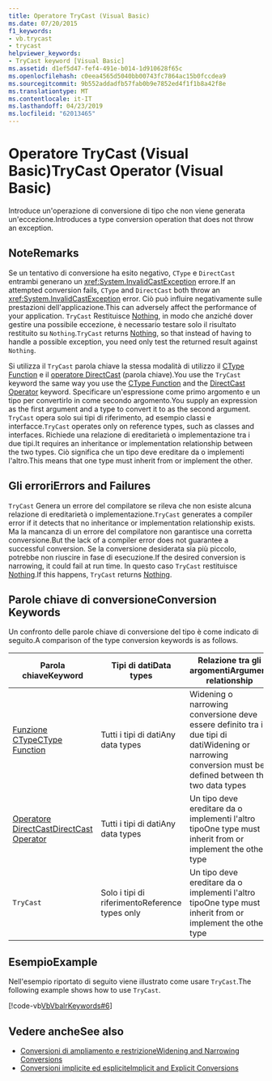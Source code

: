 ```yaml
---
title: Operatore TryCast (Visual Basic)
ms.date: 07/20/2015
f1_keywords:
- vb.trycast
- trycast
helpviewer_keywords:
- TryCast keyword [Visual Basic]
ms.assetid: d1ef5d47-fef4-491e-b014-1d910628f65c
ms.openlocfilehash: c0eea4565d5040bb00743fc7864ac15b0fccdea9
ms.sourcegitcommit: 9b552addadfb57fab0b9e7852ed4f1f1b8a42f8e
ms.translationtype: MT
ms.contentlocale: it-IT
ms.lasthandoff: 04/23/2019
ms.locfileid: "62013465"
---
```

# <a name="trycast-operator-visual-basic"></a><span data-ttu-id="44478-102">Operatore TryCast (Visual Basic)</span><span class="sxs-lookup"><span data-stu-id="44478-102">TryCast Operator (Visual Basic)</span></span>
<span data-ttu-id="44478-103">Introduce un'operazione di conversione di tipo che non viene generata un'eccezione.</span><span class="sxs-lookup"><span data-stu-id="44478-103">Introduces a type conversion operation that does not throw an exception.</span></span>  
  
## <a name="remarks"></a><span data-ttu-id="44478-104">Note</span><span class="sxs-lookup"><span data-stu-id="44478-104">Remarks</span></span>  
 <span data-ttu-id="44478-105">Se un tentativo di conversione ha esito negativo, `CType` e `DirectCast` entrambi generano un <xref:System.InvalidCastException> errore.</span><span class="sxs-lookup"><span data-stu-id="44478-105">If an attempted conversion fails, `CType` and `DirectCast` both throw an <xref:System.InvalidCastException> error.</span></span> <span data-ttu-id="44478-106">Ciò può influire negativamente sulle prestazioni dell'applicazione.</span><span class="sxs-lookup"><span data-stu-id="44478-106">This can adversely affect the performance of your application.</span></span> <span data-ttu-id="44478-107">`TryCast` Restituisce [Nothing](../../../visual-basic/language-reference/nothing.md), in modo che anziché dover gestire una possibile eccezione, è necessario testare solo il risultato restituito su `Nothing`.</span><span class="sxs-lookup"><span data-stu-id="44478-107">`TryCast` returns [Nothing](../../../visual-basic/language-reference/nothing.md), so that instead of having to handle a possible exception, you need only test the returned result against `Nothing`.</span></span>  
  
 <span data-ttu-id="44478-108">Si utilizza il `TryCast` parola chiave la stessa modalità di utilizzo il [CType Function](../../../visual-basic/language-reference/functions/ctype-function.md) e il [operatore DirectCast](../../../visual-basic/language-reference/operators/directcast-operator.md) (parola chiave).</span><span class="sxs-lookup"><span data-stu-id="44478-108">You use the `TryCast` keyword the same way you use the [CType Function](../../../visual-basic/language-reference/functions/ctype-function.md) and the [DirectCast Operator](../../../visual-basic/language-reference/operators/directcast-operator.md) keyword.</span></span> <span data-ttu-id="44478-109">Specificare un'espressione come primo argomento e un tipo per convertirlo in come secondo argomento.</span><span class="sxs-lookup"><span data-stu-id="44478-109">You supply an expression as the first argument and a type to convert it to as the second argument.</span></span> <span data-ttu-id="44478-110">`TryCast` opera solo sui tipi di riferimento, ad esempio classi e interfacce.</span><span class="sxs-lookup"><span data-stu-id="44478-110">`TryCast` operates only on reference types, such as classes and interfaces.</span></span> <span data-ttu-id="44478-111">Richiede una relazione di ereditarietà o implementazione tra i due tipi.</span><span class="sxs-lookup"><span data-stu-id="44478-111">It requires an inheritance or implementation relationship between the two types.</span></span> <span data-ttu-id="44478-112">Ciò significa che un tipo deve ereditare da o implementi l'altro.</span><span class="sxs-lookup"><span data-stu-id="44478-112">This means that one type must inherit from or implement the other.</span></span>  
  
## <a name="errors-and-failures"></a><span data-ttu-id="44478-113">Gli errori</span><span class="sxs-lookup"><span data-stu-id="44478-113">Errors and Failures</span></span>  
 <span data-ttu-id="44478-114">`TryCast` Genera un errore del compilatore se rileva che non esiste alcuna relazione di ereditarietà o implementazione.</span><span class="sxs-lookup"><span data-stu-id="44478-114">`TryCast` generates a compiler error if it detects that no inheritance or implementation relationship exists.</span></span> <span data-ttu-id="44478-115">Ma la mancanza di un errore del compilatore non garantisce una corretta conversione.</span><span class="sxs-lookup"><span data-stu-id="44478-115">But the lack of a compiler error does not guarantee a successful conversion.</span></span> <span data-ttu-id="44478-116">Se la conversione desiderata sia più piccolo, potrebbe non riuscire in fase di esecuzione.</span><span class="sxs-lookup"><span data-stu-id="44478-116">If the desired conversion is narrowing, it could fail at run time.</span></span> <span data-ttu-id="44478-117">In questo caso `TryCast` restituisce [Nothing](../../../visual-basic/language-reference/nothing.md).</span><span class="sxs-lookup"><span data-stu-id="44478-117">If this happens, `TryCast` returns [Nothing](../../../visual-basic/language-reference/nothing.md).</span></span>  
  
## <a name="conversion-keywords"></a><span data-ttu-id="44478-118">Parole chiave di conversione</span><span class="sxs-lookup"><span data-stu-id="44478-118">Conversion Keywords</span></span>  
 <span data-ttu-id="44478-119">Un confronto delle parole chiave di conversione del tipo è come indicato di seguito.</span><span class="sxs-lookup"><span data-stu-id="44478-119">A comparison of the type conversion keywords is as follows.</span></span>  
  
|<span data-ttu-id="44478-120">Parola chiave</span><span class="sxs-lookup"><span data-stu-id="44478-120">Keyword</span></span>|<span data-ttu-id="44478-121">Tipi di dati</span><span class="sxs-lookup"><span data-stu-id="44478-121">Data types</span></span>|<span data-ttu-id="44478-122">Relazione tra gli argomenti</span><span class="sxs-lookup"><span data-stu-id="44478-122">Argument relationship</span></span>|<span data-ttu-id="44478-123">Errore di run-time</span><span class="sxs-lookup"><span data-stu-id="44478-123">Run-time failure</span></span>|  
|---|---|---|---|  
|[<span data-ttu-id="44478-124">Funzione CType</span><span class="sxs-lookup"><span data-stu-id="44478-124">CType Function</span></span>](../../../visual-basic/language-reference/functions/ctype-function.md)|<span data-ttu-id="44478-125">Tutti i tipi di dati</span><span class="sxs-lookup"><span data-stu-id="44478-125">Any data types</span></span>|<span data-ttu-id="44478-126">Widening o narrowing conversione deve essere definito tra i due tipi di dati</span><span class="sxs-lookup"><span data-stu-id="44478-126">Widening or narrowing conversion must be defined between the two data types</span></span>|<span data-ttu-id="44478-127">Genera un'eccezione <xref:System.InvalidCastException></span><span class="sxs-lookup"><span data-stu-id="44478-127">Throws <xref:System.InvalidCastException></span></span>|  
|[<span data-ttu-id="44478-128">Operatore DirectCast</span><span class="sxs-lookup"><span data-stu-id="44478-128">DirectCast Operator</span></span>](../../../visual-basic/language-reference/operators/directcast-operator.md)|<span data-ttu-id="44478-129">Tutti i tipi di dati</span><span class="sxs-lookup"><span data-stu-id="44478-129">Any data types</span></span>|<span data-ttu-id="44478-130">Un tipo deve ereditare da o implementi l'altro tipo</span><span class="sxs-lookup"><span data-stu-id="44478-130">One type must inherit from or implement the other type</span></span>|<span data-ttu-id="44478-131">Genera un'eccezione <xref:System.InvalidCastException></span><span class="sxs-lookup"><span data-stu-id="44478-131">Throws <xref:System.InvalidCastException></span></span>|  
|`TryCast`|<span data-ttu-id="44478-132">Solo i tipi di riferimento</span><span class="sxs-lookup"><span data-stu-id="44478-132">Reference types only</span></span>|<span data-ttu-id="44478-133">Un tipo deve ereditare da o implementi l'altro tipo</span><span class="sxs-lookup"><span data-stu-id="44478-133">One type must inherit from or implement the other type</span></span>|<span data-ttu-id="44478-134">Restituisce [Nothing](../../../visual-basic/language-reference/nothing.md)</span><span class="sxs-lookup"><span data-stu-id="44478-134">Returns [Nothing](../../../visual-basic/language-reference/nothing.md)</span></span>|  
  
## <a name="example"></a><span data-ttu-id="44478-135">Esempio</span><span class="sxs-lookup"><span data-stu-id="44478-135">Example</span></span>  
 <span data-ttu-id="44478-136">Nell'esempio riportato di seguito viene illustrato come usare `TryCast`.</span><span class="sxs-lookup"><span data-stu-id="44478-136">The following example shows how to use `TryCast`.</span></span>  
  
 [!code-vb[VbVbalrKeywords#6](~/samples/snippets/visualbasic/VS_Snippets_VBCSharp/VbVbalrKeywords/VB/Class1.vb#6)]  
  
## <a name="see-also"></a><span data-ttu-id="44478-137">Vedere anche</span><span class="sxs-lookup"><span data-stu-id="44478-137">See also</span></span>

- [<span data-ttu-id="44478-138">Conversioni di ampliamento e restrizione</span><span class="sxs-lookup"><span data-stu-id="44478-138">Widening and Narrowing Conversions</span></span>](../../../visual-basic/programming-guide/language-features/data-types/widening-and-narrowing-conversions.md)
- [<span data-ttu-id="44478-139">Conversioni implicite ed esplicite</span><span class="sxs-lookup"><span data-stu-id="44478-139">Implicit and Explicit Conversions</span></span>](../../../visual-basic/programming-guide/language-features/data-types/implicit-and-explicit-conversions.md)
